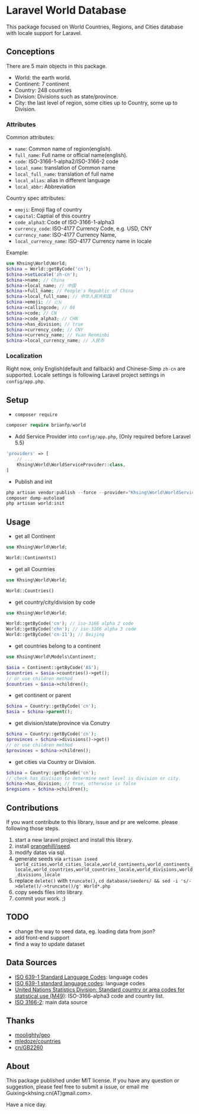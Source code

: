 # Laravel World Database

This package focused on World Countries, Regions, and Cities database with locale support for Laravel.

## Conceptions

There are 5 main objects in this package.

- World: the earth world.
- Continent: 7 continent
- Country: 248 countries
- Division: Divisions such as state/province.
- City: the last level of region, some cities up to Country, some up to Division.

### Attributes

Common attributes:

- `name`: Common name of region(english).
- `full_name`: Full name or official name(english).
- `code`: ISO-3166-1-alpha2/ISO-3166-2 code
- `local_name`: translation of Common name
- `local_full_name`: translation of full name
- `local_alias`: alias in different language
- `local_abbr`: Abbreviation

Country spec attributes:

- `emoji`: Emoji flag of country
- `capital`: Captial of this country
- `code_alpha3`: Code of ISO-3166-1-alpha3
- `currency_code`: ISO-4177 Currency Code, e.g. USD, CNY
- `currency_name`: ISO-4177 Currency Name,
- `local_currency_name`: ISO-4177 Currency name in locale

Example:

```php
use Khsing\World\World;
$china = World::getByCode('cn');
$china->setLocale('zh-cn');
$china->name; // China
$china->local_name; // 中国
$china->full_name; // People's Republic of China
$china->local_full_name; // 中华人民共和国
$china->emoji; // 🇨🇳
$china->callingcode; // 86
$china->code; // CN
$china->code_alpha3; // CHN
$china->has_division; // true
$china->currency_code; // CNY
$china->currency_name; // Yuan Renminbi
$china->local_currency_name; // 人民币
```

### Localization

Right now, only English(default and fallback) and Chinese-Simp `zh-cn` are supported. Locale settings is following Laravel project settings in `config/app.php`.

## Setup

- `composer require`

```php
composer require brianfp/world
```

- Add Service Provider into `config/app.php`, (Only required before Laravel 5.5)

```php
'providers' => [
    // ...
    Khsing\World\WorldServiceProvider::class,
]
```

- Publish and init

```php
php artisan vendor:publish --force --provider="Khsing\World\WorldServiceProvider"
composer dump-autoload
php artisan world:init
```

## Usage

- get all Continent

```php
use Khsing\World\World;

World::Continents()

```

- get all Countries

```php
use Khsing\World\World;

World::Countries()
```

- get country/city/division by code

```php
use Khsing\World\World;

World::getByCode('cn'); // iso-3166 alpha 2 code
World::getByCode('chn'); // iso-3166 alpha 3 code
World::getByCode('cn-11'); // Beijing
```

- get countries belong to a continent

```php
use Khsing\World\Models\Continent;

$asia = Continent::getByCode('AS');
$countries = $asia->countries()->get();
// or use children method
$countries = $asia->children();
```

- get continent or parent

```php
$china = Country::getByCode('cn');
$asia = $china->parent();
```

- get division/state/province via Conutry

```php
$china = Country::getByCode('cn');
$provinces = $china->divisions()->get()
// or use children method
$provinces = $china->children();
```

- get cities via Country or Division.

```php
$china = Country::getByCode('cn');
// check has_division to determine next level is division or city.
$china->has_division; // true, otherwise is false
$regsions = $china->children();
```

## Contributions

If you want contribute to this library, issue and pr are welcome. please following those steps.

1. start a new laravel project and install this library.
2. install [orangehill/iseed](https://github.com/orangehill/iseed).
3. modify datas via sql.
4. generate seeds via `artisan iseed world_cities,world_cities_locale,world_continents,world_continents_locale,world_countries,world_countries_locale,world_divisions,world_divisions_locale`
5. replace `delete()` with `truncate()`, `cd database/seeders/ && sed -i 's/->delete()/->truncate()/g' World*.php`
6. copy seeds files into library.
7. commit your work. ;)

## TODO

- change the way to seed data, eg. loading data from json?
- add front-end support
- find a way to update dataset

## Data Sources

- [ISO 639-1 Standard Language Codes](https://www.knowledgebase-script.com/kb/article/iso-639-1-standard-language-codes-255.html): language codes
- [ISO 639-1 standard language codes](https://www.andiamo.co.uk/resources/iso-language-codes/): language codes
- [United Nations Statistics Division: Standard country or area codes for statistical use (M49)](https://unstats.un.org/unsd/methodology/m49/overview/): ISO-3166-alpha3 code and country list.
- [ISO 3166-2](https://en.wikipedia.org/wiki/ISO_3166-2): main data source

## Thanks

- [moolighty/geo](https://github.com/moolighty/geo)
- [mledoze/countries](https://github.com/mledoze/countries)
- [cn/GB2260](https://github.com/cn/GB2260)

## About

This package published under MIT license. If you have any question or suggestion, please feel free to submit a issue, or email me Guixing<khsing.cn(AT)gmail.com>.

Have a nice day.
